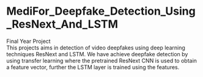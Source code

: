 # MediFor_Deepfake_Detection_Using_ResNext_And_LSTM
Final Year Project \
This projects aims in detection of video deepfakes using deep learning techniques ResNext and LSTM. We have achieve deepfake detection by using transfer learning where the pretrained ResNext CNN is used to obtain a feature vector, further the LSTM layer is trained using the features.
